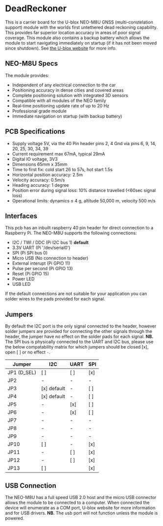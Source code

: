 # DeadReckoner
This is a carrier board for the U-blox NEO-M8U GNSS (multi-constelation support) module with the worlds first untethered dead reckoning capability. This provides far superior location accuracy in areas of poor signal coverage. This module also contains a backup battery which allows the module to start navigating immediately on startup (if it has not been moved since shutdown).
See [the U-blox website](https://www.u-blox.com/en/product/neo-m8u-module) for more info.

## NEO-M8U Specs
The module provides:
- Independent of any electrical connection to the car
- Positioning accuracy in dense cities and covered areas
- Complete positioning solution with integrated 3D sensors
- Compatible with all modules of the NEO family
- Real‑time positioning update rate of up to 20 Hz
- Professional grade module
- Immediate navigation on startup (with backup battery)

## PCB Specifications
- Supply voltage 5V, via the 40 Pin header pins 2, 4 Gnd via pins 6, 9, 14, 20, 25, 30, 34, 39
- Current requirement max 67mA, typical 29mA
- Digital IO voltage, 3V3
- Dimensions 65mm x 35mm
- Time to first fix: cold start 26 to 57s, hot start 1.5s
- Horizontal position accuracy: 2.5m
- Velocity accuracy: 0.5m/s
- Heading accuracy: 1 degree
- Position error during signal loss: 10% distance travelled (<60sec signal loss)
- Operational limits: dynamics ≤ 4 g, altitude 50,000 m, velocity 500 m/s

## Interfaces
This pcb has an inbuilt raspberry 40 pin header for direct connection to a Raspberry Pi. The NEO-M8U supports the following connections:
- I2C / TWI / DDC (Pi I2C bus 1) **default**
- 3.3V UART (Pi '/dev/serial0')
- SPI (Pi SPI bus 0)
- Micro USB (No connection to header)
- External interupt (Pi GPIO 11)
- Pulse per second (Pi GPIO 13)
- Reset (Pi GPIO 15)
- Power LED
- USB LED

If the default connections are not suitable for your application you can solder wires to the pads provided for each signal.

## Jumpers
By default the I2C port is the only signal connected to the header, however solder jumpers are provided for connecting the other signals through the header, the jumper have no effect on the solder pads for each signal. 
**NB.** The SPI bus is physically connected to the UART and I2C bus, please use the below compatability matrix for which jumpers should be closed [x], open [ ] or no effect `-`.

| **Jumper**  	| I2C 	| UART 	| SPI 	|
|-------------	|-----	|------	|-----	|
| JP1 (D_SEL) 	| [ ]  	| [ ]  	| [x] 	|
| JP2         	| -   	| -    	| -   	|
| JP3         	| [x] default 	| -    	| [ ]  	|
| JP4         	| [x] default 	| -    	| [ ]  	|
| JP5         	| -   	| [x]  	| [ ]  	|
| JP6         	| -   	| [x]  	| [ ]  	|
| JP7         	| -   	| -    	| -   	|
| JP8         	| -   	| -    	| -   	|
| JP9         	| -   	| -    	| -   	|
| JP10        	| [ ]  	| -    	| [x] 	|
| JP11        	| -   	| [ ]  	| [x] 	|
| JP12        	| -   	| [ ]  	| [x] 	|
| JP13        	| [ ]  	|      	| [x] 	|

## USB Connection
The NEO-M8U has a full speed USB 2.0 host and the micro USB connector allows the module to be connected to a computer. When connected the device will enumerate as a COM port, U-blox website for more information and for USB drivers. **NB.** The usb port will not function unless the module is powered.
